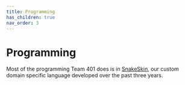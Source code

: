 ```yaml
---
title: Programming
has_children: true
nav_order: 3
---
```


# Programming
Most of the programming Team 401 does is in [SnakeSkin](https://github.com/team401/SnakeSkin), our custom domain specific language developed over the past three years.